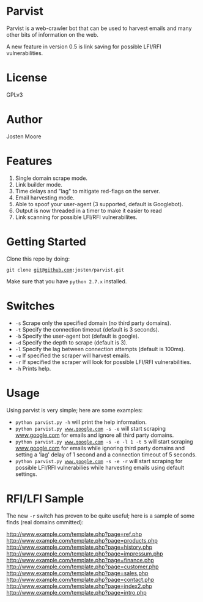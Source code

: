 Parvist
=======
Parvist is a web-crawler bot that can be used to harvest emails and many other bits of information on the web.

A new feature in version 0.5 is link saving for possible LFI/RFI vulnerabilities.

License
=======
GPLv3

Author
======
Josten Moore

Features
========

1. Single domain scrape mode.
2. Link builder mode.
3. Time delays and "lag" to mitigate red-flags on the server.
4. Email harvesting mode.
5. Able to spoof your user-agent (3 supported, default is Googlebot).
6. Output is now threaded in a timer to make it easier to read
7. Link scanning for possible LFI/RFI vulnerabilites.

Getting Started
===============

Clone this repo by doing:

<code>git clone git@github.com:josten/parvist.git</code>

Make sure that you have <code>python 2.7.x</code> installed.

Switches
========

* <code>-s</code> Scrape only the specified domain (no third party domains).
* <code>-t</code> Specify the connection timeout (default is 3 seconds).
* <code>-b</code> Specify the user-agent bot (default is google).
* <code>-d</code> Specify the depth to scrape (default is 3).
* <code>-l</code> Specify the lag between connection attempts (default is 100ms).
* <code>-e</code> If specified the scraper will harvest emails.
* <code>-r</code> If specified the scraper will look for possible LFI/RFI vulnerabilities.
* <code>-h</code> Prints help.

Usage
=====

Using parvist is very simple; here are some examples:

* <code>python parvist.py -h</code> will print the help information.
* <code>python parvist.py www.google.com -s -e</code> will start scraping www.google.com for emails and ignore all third party domains.
* <code>python parvist.py www.google.com -s -e -l 1 -t 5</code> will start scraping www.google.com for emails while ignoring third party domains and setting a 'lag' delay of 1 second and a connection timeout of 5 seconds.
* <code>python parvist.py www.google.com -s -e -r</code> will start scraping for possible LFI/RFI vulnerabilies while harvesting emails using default settings.


RFI/LFI Sample
==============

The new <code>-r</code> switch has proven to be quite useful; here is a sample of some finds (real domains ommitted):

http://www.example.com/template.php?page=ref.php
http://www.example.com/template.php?page=products.php
http://www.example.com/template.php?page=history.php
http://www.example.com/template.php?page=impressum.php
http://www.example.com/template.php?page=finance.php
http://www.example.com/template.php?page=customer.php
http://www.example.com/template.php?page=sales.php
http://www.example.com/template.php?page=contact.php
http://www.example.com/template.php?page=index2.php
http://www.example.com/template.php?page=intro.php
